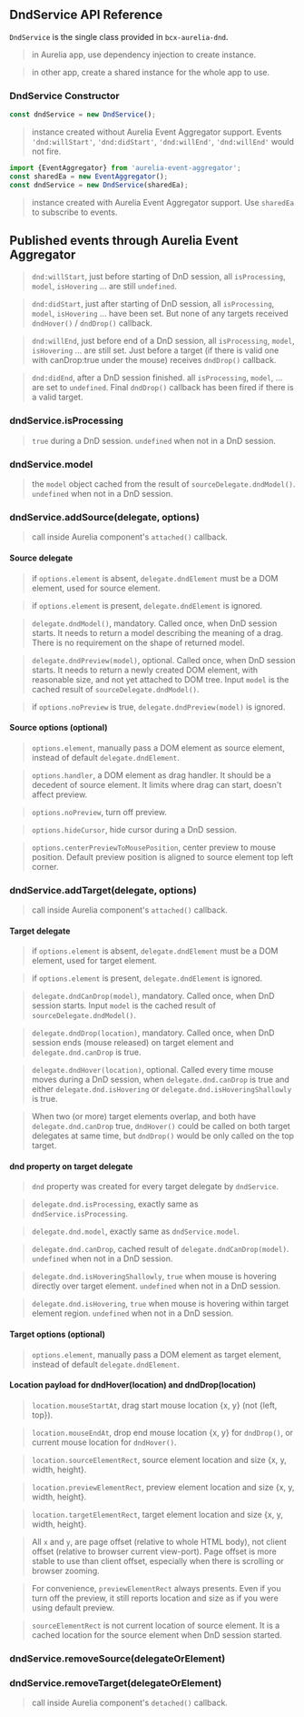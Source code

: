 ## DndService API Reference

`DndService` is the single class provided in `bcx-aurelia-dnd`.

> in Aurelia app, use dependency injection to create instance.

> in other app, create a shared instance for the whole app to use.

### DndService Constructor

```javascript
const dndService = new DndService();
```

> instance created without Aurelia Event Aggregator support. Events `'dnd:willStart'`, `'dnd:didStart'`, `'dnd:willEnd'`, `'dnd:willEnd'` would not fire.

```javascript
import {EventAggregator} from 'aurelia-event-aggregator';
const sharedEa = new EventAggregator();
const dndService = new DndService(sharedEa);
```

> instance created with Aurelia Event Aggregator support. Use `sharedEa` to subscribe to events.

## Published events through Aurelia Event Aggregator

> `dnd:willStart`, just before starting of DnD session, all `isProcessing`, `model`, `isHovering` ... are still `undefined`.

> `dnd:didStart`, just after starting of DnD session, all `isProcessing`, `model`, `isHovering` ... have been set. But none of any targets received `dndHover()` / `dndDrop()` callback.

> `dnd:willEnd`, just before end of a DnD session, all `isProcessing`, `model`, `isHovering` ... are still set. Just before a target (if there is valid one with canDrop:true under the mouse) receives `dndDrop()` callback.

> `dnd:didEnd`, after a DnD session finished. all `isProcessing`, `model`, ... are set to `undefined`. Final `dndDrop()` callback has been fired if there is a valid target.


### dndService.isProcessing

> `true` during a DnD session. `undefined` when not in a DnD session.

### dndService.model

> the `model` object cached from the result of `sourceDelegate.dndModel()`. `undefined` when not in a DnD session.

### dndService.addSource(delegate, options)

> call inside Aurelia component's `attached()` callback.

#### Source delegate

> if `options.element` is absent, `delegate.dndElement` must be a DOM element, used for source element.

> if `options.element` is present, `delegate.dndElement` is ignored.

> `delegate.dndModel()`, mandatory. Called once, when DnD session starts. It needs to return a model describing the meaning of a drag. There is no requirement on the shape of returned model.

> `delegate.dndPreview(model)`, optional. Called once, when DnD session starts. It needs to return a newly created DOM element, with reasonable size, and not yet attached to DOM tree. Input `model` is the cached result of `sourceDelegate.dndModel()`.

> if `options.noPreview` is true, `delegate.dndPreview(model)` is ignored.

#### Source options (optional)

> `options.element`, manually pass a DOM element as source element, instead of default `delegate.dndElement`.

> `options.handler`, a DOM element as drag handler. It should be a decedent of source element. It limits where drag can start, doesn't affect preview.

> `options.noPreview`, turn off preview.

> `options.hideCursor`, hide cursor during a DnD session.

> `options.centerPreviewToMousePosition`, center preview to mouse position. Default preview position is aligned to source element top left corner.

### dndService.addTarget(delegate, options)

> call inside Aurelia component's `attached()` callback.

#### Target delegate

> if `options.element` is absent, `delegate.dndElement` must be a DOM element, used for target element.

> if `options.element` is present, `delegate.dndElement` is ignored.

> `delegate.dndCanDrop(model)`, mandatory. Called once, when DnD session starts. Input `model` is the cached result of `sourceDelegate.dndModel()`.

> `delegate.dndDrop(location)`, mandatory. Called once, when DnD session ends (mouse released) on target element and `delegate.dnd.canDrop` is true.

> `delegate.dndHover(location)`, optional. Called every time mouse moves during a DnD session, when `delegate.dnd.canDrop` is true and either `delegate.dnd.isHovering` or `delegate.dnd.isHoveringShallowly` is true.

> When two (or more) target elements overlap, and both have `delegate.dnd.canDrop` true, `dndHover()` could be called on both target delegates at same time, but `dndDrop()` would be only called on the top target.

#### dnd property on target delegate

> `dnd` property was created for every target delegate by `dndService`.

> `delegate.dnd.isProcessing`, exactly same as `dndService.isProcessing`.

> `delegate.dnd.model`, exactly same as `dndService.model`.

> `delegate.dnd.canDrop`, cached result of `delegate.dndCanDrop(model)`. `undefined` when not in a DnD session.

> `delegate.dnd.isHoveringShallowly`, `true` when mouse is hovering directly over target element. `undefined` when not in a DnD session.

> `delegate.dnd.isHovering`, `true` when mouse is hovering within target element region. `undefined` when not in a DnD session.

#### Target options (optional)

> `options.element`, manually pass a DOM element as target element, instead of default `delegate.dndElement`.

#### Location payload for dndHover(location) and dndDrop(location)

> `location.mouseStartAt`, drag start mouse location {x, y} (not {left, top}).

> `location.mouseEndAt`, drop end mouse location {x, y} for `dndDrop()`, or current mouse location for `dndHover()`.

> `location.sourceElementRect`, source element location and size {x, y, width, height}.

> `location.previewElementRect`, preview element location and size {x, y, width, height}.

> `location.targetElementRect`, target element location and size {x, y, width, height}.

> All `x` and `y`, are page offset (relative to whole HTML body), not client offset (relative to browser current view-port). Page offset is more stable to use than client offset, especially when there is scrolling or browser zooming.

> For convenience, `previewElementRect` always presents. Even if you turn off the preview, it still reports location and size as if you were using default preview.

> `sourceElementRect` is not current location of source element. It is a cached location for the source element when DnD session started.

### dndService.removeSource(delegateOrElement)
### dndService.removeTarget(delegateOrElement)

> call inside Aurelia component's `detached()` callback.

